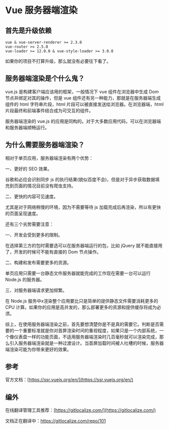 # Vue 服务器端渲染

## 首先是升级依赖

    vue & vue-server-renderer >= 2.3.0
    vue-router >= 2.5.0
    vue-loader >= 12.0.0 & vue-style-loader >= 3.0.0

如果你的项目不打算升级，那么就没有必要往下看了。

## 服务器端渲染是个什么鬼？

vue.js 是构建客户端应该用的框架，一般情况下 vue 组件在浏览器中生成 Dom 节点并绑定对其的操作，但是 vue 组件还有另一种能力，那就是在服务器端生成组件的 html 字符串片段，html 片段可以被直接发送给浏览器。在浏览器端，html 片段最终和前端事件结合成为可交互的组件。

服务器端渲染的 vue.js 的应用是同构的。对于大多数应用代码，可以在浏览器端和服务器端顺畅运行。

## 为什么需要服务器端渲染？

相对于单页应用，服务器端渲染有两个优势：

一、更好的 SEO 效果。

谷歌和必应会识别同步 js 的执行结果(貌似百度不会)，但是对于异步获取数据填充到页面的情况目前没有爬虫支持。

二、更快的内容可见速度。

尤其是对于网络稍慢的环境，因为不需要等待 js 加载完成后再渲染，所以有更快的页面呈现速度。

还有三个劣势需要注意：

一、开发会受到更多的限制。

在选择第三方的包时需要选可以在服务器端运行的包，比如 jQuery 就不能直接用了，开发的时候可不能有直接的 Dom 节点操作。

二、构建和发布需要更多的资源。

单页应用只需要一台静态文件服务器就能完成的工作现在需要一台可以运行 Node.js 的服务器。

三、对服务器端请求更加频繁。

在 Node.js 服务中x渲染整个应用要比只是简单的提供静态文件需要消耗更多的 CPU 计算。如果你的应用是高并发的，那么部署更多的资源和提供缓存将成为必须。

综上，在使用服务器端渲染之前，首先要想清楚你是不是真的需要它。判断是否需要的一个重要标准就是你对首屏渲染时间的重视程度，如果只是一个内部系统，一个像仪表盘一样的功能页面，不适用服务器端渲染时几百毫秒就可以渲染完成，那么引入服务器端渲染就是一种过渡设计。当首屏加载时间被人吐槽的时候，服务器端渲染可能为你带来更好的效果。

## 参考

官方文档：[https://ssr.vuejs.org/en/](https://ssr.vuejs.org/en/)

## 编外

在线翻译管理工具推荐：[https://gitlocalize.com/](https://gitlocalize.com/)

文档正在翻译中：https://gitlocalize.com/repo/101

